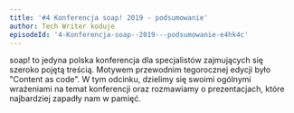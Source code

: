 ```yaml
---
title: '#4 Konferencja soap! 2019 - podsumowanie'
author: Tech Writer koduje
episodeId: '4-Konferencja-soap--2019---podsumowanie-e4hk4c'
---
```


soap! to jedyna polska konferencja dla specjalistów zajmujących się szeroko
pojętą treścią. Motywem przewodnim tegorocznej edycji było "Content as code". W
tym odcinku, dzielimy się swoimi ogólnymi wrażeniami na temat konferencji oraz
rozmawiamy o prezentacjach, które najbardziej zapadły nam w pamięć.
